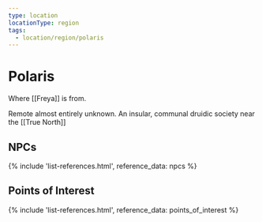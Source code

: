 ```yaml
---
type: location
locationType: region
tags:
  - location/region/polaris
---
```


# Polaris
Where [[Freya]] is from.

Remote almost entirely unknown. An insular, communal druidic society near the [[True North]]


## NPCs
{% include 'list-references.html', reference_data: npcs %}

## Points of Interest
{% include 'list-references.html', reference_data: points_of_interest %}
